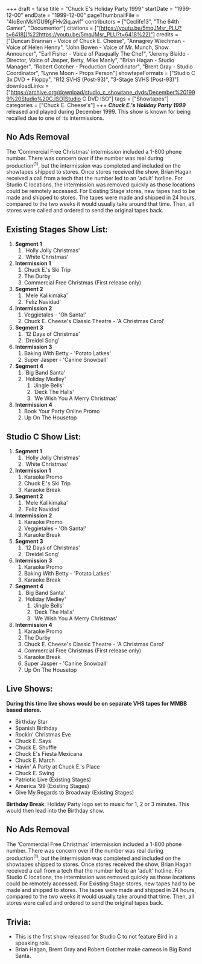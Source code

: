 +++
draft = false
title = "Chuck E's Holiday Party 1999"
startDate = "1999-12-00"
endDate = "1999-12-00"
pageThumbnailFile = "4IoBenMsYGU9fgFHv2iq.avif"
contributors = ["Ceclife13", "The 64th Gamer", "Documentor"]
citations = ["[https://youtu.be/5mqJMsr_PLU?t=6418](%22https://youtu.be/5mqJMsr_PLU?t=6418%22)"]
credits = ["Duncan Brannan - Voice of Chuck E. Cheese", "Annagrey Wiechman - Voice of Helen Henny", "John Bowen - Voice of Mr. Munch, Show Announcer", "Earl Fisher - Voice of Pasqually The Chef", "Jeremy Blaido - Director, Voice of Jasper, Betty, Mike Manly", "Brian Hagan - Studio Manager", "Robert Gotcher - Production Coordinator", "Brent Gray - Studio Coordinator", "Lynne Moon - Props Person"]
showtapeFormats = ["Studio C 3x DVD + Floppy", "R12 SVHS (Post-93)", "3-Stage SVHS (Post-93)"]
downloadLinks = ["https://archive.org/download/studio_c_showtape_dvds/December%201999%20Studio%20C.ISO|Studio C DVD ISO"]
tags = ["Showtapes"]
categories = ["Chuck E. Cheese's"]
+++
***Chuck E.'s Holiday Party 1999*** released and played during December 1999.
This show is known for being recalled due to one of its intermissions.

## No Ads Removal

The 'Commercial Free Christmas' intermission included a 1-800 phone number. There was concern over if the number was real during production<sup>(1)</sup>, but the intermission was completed and included on the showtapes shipped to stores. Once stores received the show, Brian Hagan received a call from a tech that the number led to an 'adult' hotline. For Studio C locations, the intermission was removed quickly as those locations could be remotely accessed. For Existing Stage stores, new tapes had to be made and shipped to stores. The tapes were made and shipped in 24 hours, compared to the two weeks it would usually take around that time. Then, all stores were called and ordered to send the original tapes back.

## Existing Stages Show List:

1.  **Segment 1**
    1.  'Holly Jolly Christmas'
    2.  'White Christmas'
2.  **Intermission 1**
    1.  Chuck E.'s Ski Trip
    2.  The Durby
    3.  Commercial Free Christmas (First release only)
3.  **Segment 2**
    1.  'Mele Kalikimaka'
    2.  'Feliz Navidad'
4.  **Intermission 2**
    1.  Veggietales - 'Oh Santa!'
    2.  Chuck E. Cheese's Classic Theatre - 'A Christmas Carol'
5.  **Segment 3**
    1.  '12 Days of Christmas'
    2.  'Dreidel Song'
6.  **Intermission 3**
    1.  Baking With Betty - 'Potato Latkes'
    2.  Super Jasper - 'Canine Snowball'
7.  **Segment 4**
    1.  'Big Band Santa'
    2.  'Holiday Medley'
        1.  'Jingle Bells'
        2.  'Deck The Halls'
        3.  'We Wish You A Merry Christmas'
8.  **Intermission 4**
    1.  Book Your Party Online Promo
    2.  Up On The Housetop

## Studio C Show List:

1.  **Segment 1**
    1.  'Holly Jolly Christmas'
    2.  'White Christmas'
2.  **Intermission 1**
    1.  Karaoke Promo
    2.  Chuck E.'s Ski Trip
    3.  Karaoke Break
3.  **Segment 2**
    1.  'Mele Kalikimaka'
    2.  'Feliz Navidad'
4.  **Intermission 2**
    1.  Karaoke Promo
    2.  Veggietales - 'Oh Santa!'
    3.  Karaoke Break
5.  **Segment 3**
    1.  '12 Days of Christmas'
    2.  'Dreidel Song'
6.  **Intermission 3**
    1.  Karaoke Promo
    2.  Baking With Betty - 'Potato Latkes'
    3.  Karaoke Break
7.  **Segment 4**
    1.  'Big Band Santa'
    2.  'Holiday Medley'
        1.  'Jingle Bells'
        2.  'Deck The Halls'
        3.  'We Wish You A Merry Christmas'
8.  **Intermission 4**
    1.  Karaoke Promo
    2.  The Durby
    3.  Chuck E. Cheese's Classic Theatre - 'A Christmas Carol'
    4.  Commercial Free Christmas (First release only)
    5.  Karaoke Break
    6.  Super Jasper - 'Canine Snowball'
    7.  Up On The Housetop


## Live Shows:

**During this time live shows would be on separate VHS tapes for MMBB based stores.**

- Birthday Star
- Spanish Birthday
- Rockin' Christmas Eve
- Chuck E. Says
- Chuck E. Shuffle
- Chuck E's Fiesta Mexicana
- Chuck E. March
- Havin' A Party at Chuck E.'s Place
- Chuck E. Swing
- Patriotic Live (Existing Stages)
- America '99 (Existing Stages)
- Give My Regards to Broadway (Existing Stages)

**Birthday Break**: Holiday Party logo set to music for 1, 2 or 3 minutes. This would then lead into the Birthday show.

## No Ads Removal

The 'Commercial Free Christmas' intermission included a 1-800 phone number. There was concern over if the number was real during production<sup>(1)</sup>, but the intermission was completed and included on the showtapes shipped to stores. Once stores received the show, Brian Hagan received a call from a tech that the number led to an 'adult' hotline. For Studio C locations, the intermission was removed quickly as those locations could be remotely accessed. For Existing Stage stores, new tapes had to be made and shipped to stores. The tapes were made and shipped in 24 hours, compared to the two weeks it would usually take around that time. Then, all stores were called and ordered to send the original tapes back.

## Trivia:

- This is the first show released for Studio C to not feature Bird in a speaking role.
- Brian Hagan, Brent Gray and Robert Gotcher make cameos in Big Band Santa.
